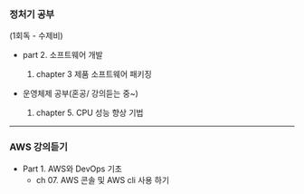 ### 정처기 공부

(1회독 - 수제비)
- part 2. 소프트웨어 개발
   1. chapter 3 제품 소프트웨어 패키징


- 운영체제 공부(혼공/ 강의듣는 중~)
    1. chapter 5.  CPU 성능 향상 기법
---

### AWS 강의듣기
- Part 1. AWS와 DevOps 기초
    - ch 07. AWS 콘솔 및 AWS cli 사용 하기